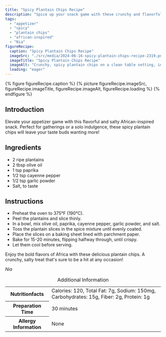 ```yaml
---
title: "Spicy Plantain Chips Recipe"
description: "Spice up your snack game with these crunchy and flavorful spicy plantain chips. A perfect salty treat with a hint of African-inspired spices."
tags:
  - "appetizer"
  - "spicy"
  - "plantain chips"
  - "african-inspired"
  - "Nia"
figureRecipe: 
  caption: "Spicy Plantain Chips Recipe"
  imageSrc: "./src/media/2024-06-16-spicy-plantain-chips-recipe-2319.png"
  imageTitle: "Spicy Plantain Chips Recipe"
  imageAlt: "Crunchy, spicy plantain chips on a clean table setting, inviting viewers to savor their African-inspired goodness."
  loading: "eager"
---
```


{% figure figureRecipe.caption %}
{% picture figureRecipe.imageSrc, figureRecipe.imageTitle, figureRecipe.imageAlt, figureRecipe.loading %}
{% endfigure %}

## Introduction

Elevate your appetizer game with this flavorful and salty African-inspired snack. Perfect for gatherings or a solo indulgence, these spicy plantain chips will leave your taste buds wanting more!

## Ingredients

- 2 ripe plantains
- 2 tbsp olive oil
- 1 tsp paprika
- 1/2 tsp cayenne pepper
- 1/2 tsp garlic powder
- Salt, to taste

## Instructions

- Preheat the oven to 375°F (190°C).
- Peel the plantains and slice thinly.
- In a bowl, mix olive oil, paprika, cayenne pepper, garlic powder, and salt.
- Toss the plantain slices in the spice mixture until evenly coated.
- Place the slices on a baking sheet lined with parchment paper.
- Bake for 15-20 minutes, flipping halfway through, until crispy.
- Let them cool before serving.

Enjoy the bold flavors of Africa with these delicious plantain chips. A crunchy, salty treat that's sure to be a hit at any occasion!

*Nia*

<table><caption class='sr-only'>Additional Information</caption><tr><th>Nutritionfacts</th><td>Calories: 120, Total Fat: 7g, Sodium: 150mg, Carbohydrates: 15g, Fiber: 2g, Protein: 1g&nbsp;</td></tr><tr><th>Preparation Time</th><td>30 minutes&nbsp;</td></tr><tr><th>Allergy Information</th><td>None&nbsp;</td></tr></table>

